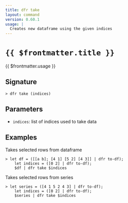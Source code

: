 ```yaml
---
title: dfr take
layout: command
version: 0.60.1
usage: |
  Creates new dataframe using the given indices
---
```


# `{{ $frontmatter.title }}`

<div style='white-space: pre-wrap;'>{{ $frontmatter.usage }}</div>

## Signature

`> dfr take (indices)`

## Parameters

- `indices`: list of indices used to take data

## Examples

Takes selected rows from dataframe

```shell
> let df = ([[a b]; [4 1] [5 2] [4 3]] | dfr to-df);
    let indices = ([0 2] | dfr to-df);
    $df | dfr take $indices
```

Takes selected rows from series

```shell
> let series = ([4 1 5 2 4 3] | dfr to-df);
    let indices = ([0 2] | dfr to-df);
    $series | dfr take $indices
```
